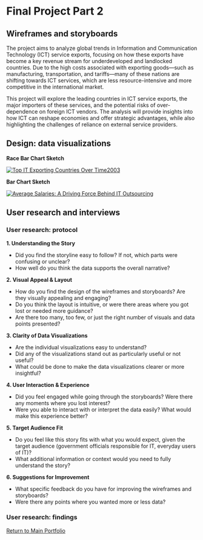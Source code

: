 # Final Project Part 2
## Wireframes and storyboards
The project aims to analyze global trends in Information and Communication Technology (ICT) service exports, focusing on how these exports have become a key revenue stream for underdeveloped and landlocked countries. Due to the high costs associated with exporting goods—such as manufacturing, transportation, and tariffs—many of these nations are shifting towards ICT services, which are less resource-intensive and more competitive in the international market. 

This project will explore the leading countries in ICT service exports, the major importers of these services, and the potential risks of over-dependence on foreign ICT vendors. The analysis will provide insights into how ICT can reshape economies and offer strategic advantages, while also highlighting the challenges of reliance on external service providers.

## Design: data visualizations
**Race Bar Chart Sketch**
<div class='tableauPlaceholder' id='viz1728089841329' style='position: relative'><noscript><a href='#'><img alt='Top IT Exporting Countries Over Time2003 ' src='https:&#47;&#47;public.tableau.com&#47;static&#47;images&#47;8R&#47;8RN2WWYDK&#47;1_rss.png' style='border: none' /></a></noscript><object class='tableauViz'  style='display:none;'><param name='host_url' value='https%3A%2F%2Fpublic.tableau.com%2F' /> <param name='embed_code_version' value='3' /> <param name='path' value='shared&#47;8RN2WWYDK' /> <param name='toolbar' value='yes' /><param name='static_image' value='https:&#47;&#47;public.tableau.com&#47;static&#47;images&#47;8R&#47;8RN2WWYDK&#47;1.png' /> <param name='animate_transition' value='yes' /><param name='display_static_image' value='yes' /><param name='display_spinner' value='yes' /><param name='display_overlay' value='yes' /><param name='display_count' value='yes' /><param name='language' value='en-US' /><param name='filter' value='publish=yes' /></object></div>                
<script type='text/javascript'>                    
  var divElement = document.getElementById('viz1728089841329');                    
  var vizElement = divElement.getElementsByTagName('object')[0];
  vizElement.style.width='100%';vizElement.style.height=(divElement.offsetWidth*0.75)+'px';                    
  var scriptElement = document.createElement('script');                    
  scriptElement.src = 'https://public.tableau.com/javascripts/api/viz_v1.js';
  vizElement.parentNode.insertBefore(scriptElement, vizElement);                
</script>


**Bar Chart Sketch**
<div class='tableauPlaceholder' id='viz1728096649316' style='position: relative'><noscript><a href='#'><img alt='Average Salaries: A Driving Force Behind IT Outsourcing ' src='https:&#47;&#47;public.tableau.com&#47;static&#47;images&#47;Sa&#47;Salarybarchart&#47;Sheet1&#47;1_rss.png' style='border: none' /></a></noscript><object class='tableauViz'  style='display:none;'><param name='host_url' value='https%3A%2F%2Fpublic.tableau.com%2F' /> <param name='embed_code_version' value='3' /> <param name='site_root' value='' /><param name='name' value='Salarybarchart&#47;Sheet1' /><param name='tabs' value='no' /><param name='toolbar' value='yes' /><param name='static_image' value='https:&#47;&#47;public.tableau.com&#47;static&#47;images&#47;Sa&#47;Salarybarchart&#47;Sheet1&#47;1.png' /> <param name='animate_transition' value='yes' /><param name='display_static_image' value='yes' /><param name='display_spinner' value='yes' /><param name='display_overlay' value='yes' /><param name='display_count' value='yes' /><param name='language' value='en-US' /><param name='filter' value='publish=yes' /></object></div>                
<script type='text/javascript'>                    
  var divElement = document.getElementById('viz1728096649316');                    
  var vizElement = divElement.getElementsByTagName('object')[0];                    
  vizElement.style.width='100%';vizElement.style.height=(divElement.offsetWidth*0.75)+'px';                    
  var scriptElement = document.createElement('script');                    
  scriptElement.src = 'https://public.tableau.com/javascripts/api/viz_v1.js';                    
  vizElement.parentNode.insertBefore(scriptElement, vizElement);                
</script>

## User research and interviews
### User research: protocol

**1. Understanding the Story**
- Did you find the storyline easy to follow? If not, which parts were confusing or unclear?
- How well do you think the data supports the overall narrative?

**2. Visual Appeal & Layout**
- How do you find the design of the wireframes and storyboards? Are they visually appealing and engaging?
- Do you think the layout is intuitive, or were there areas where you got lost or needed more guidance?
- Are there too many, too few, or just the right number of visuals and data points presented?

**3. Clarity of Data Visualizations**
- Are the individual visualizations easy to understand?
- Did any of the visualizations stand out as particularly useful or not useful?
- What could be done to make the data visualizations clearer or more insightful?

**4. User Interaction & Experience**
- Did you feel engaged while going through the storyboards? Were there any moments where you lost interest?
- Were you able to interact with or interpret the data easily? What would make this experience better?

**5. Target Audience Fit**
- Do you feel like this story fits with what you would expect, given the target audience (government officials responsible for IT, everyday users of IT)?
- What additional information or context would you need to fully understand the story?

**6. Suggestions for Improvement**
- What specific feedback do you have for improving the wireframes and storyboards?
- Were there any points where you wanted more or less data?
  
### User research: findings


[Return to Main Portfolio](/README.md)
